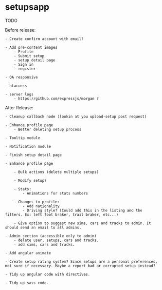 setupsapp
============

TODO

Before release:

    - Create confirm account with email?

    - Add pre-content images
        - Profile
        - Submit setup
        - setup detail page
        - Sign in
        - register

    - QA responsive

    - htaccess

    - server logs
        - https://github.com/expressjs/morgan ?


After Release:

    - Cleanup callback node (lookin at you upload-setup post request)

    - Enhance profile page
        - Better deleting setup process

    - Tooltip module

    - Notification module

    - Finish setup detail page

    - Enhance profile page

        - Bulk actions (delete multiple setups)

        - Modify setup?

        - Stats:
            - Animations for stats numbers

        - Changes to profile:
            - Add nationality
            - Driving style? (Could add this in the listing and the filters. Ex: left foot braker, trail braker, etc...)

        - Give option to suggest new sims, cars and tracks to admin. It should send an email to all admins.

    - Admin section (accessible only to admin)
        - delete user, setups, cars and tracks.
        - add sims, cars and tracks.

    - Add angular animate

    - Create setup rating system? Since setups are a personal preferences, not sure if necessary. Maybe a report bad or corrupted setup instead?

    - Tidy up angular code with directives.

    - Tidy up sass code.